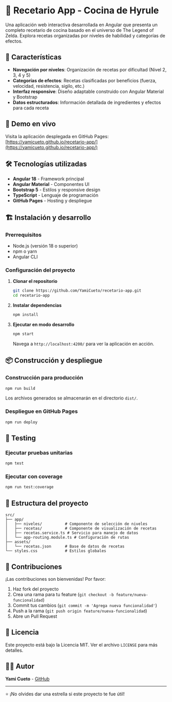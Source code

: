# 🍳 Recetario App - Cocina de Hyrule

Una aplicación web interactiva desarrollada en Angular que presenta un completo recetario de cocina basado en el universo de The Legend of Zelda. Explora recetas organizadas por niveles de habilidad y categorías de efectos.

## 🌟 Características

- **Navegación por niveles**: Organización de recetas por dificultad (Nivel 2, 3, 4 y 5)
- **Categorías de efectos**: Recetas clasificadas por beneficios (fuerza, velocidad, resistencia, sigilo, etc.)
- **Interfaz responsive**: Diseño adaptable construido con Angular Material y Bootstrap
- **Datos estructurados**: Información detallada de ingredientes y efectos para cada receta

## 🚀 Demo en vivo

Visita la aplicación desplegada en GitHub Pages: [https://yamicueto.github.io/recetario-app/](https://yamicueto.github.io/recetario-app/)

## 🛠️ Tecnologías utilizadas

- **Angular 18** - Framework principal
- **Angular Material** - Componentes UI
- **Bootstrap 5** - Estilos y responsive design
- **TypeScript** - Lenguaje de programación
- **GitHub Pages** - Hosting y despliegue

## 🏗️ Instalación y desarrollo

### Prerrequisitos

- Node.js (versión 18 o superior)
- npm o yarn
- Angular CLI

### Configuración del proyecto

1. **Clonar el repositorio**

   ```bash
   git clone https://github.com/YamiCueto/recetario-app.git
   cd recetario-app
   ```

2. **Instalar dependencias**

   ```bash
   npm install
   ```

3. **Ejecutar en modo desarrollo**

   ```bash
   npm start
   ```

   Navega a `http://localhost:4200/` para ver la aplicación en acción.

## 📦 Construcción y despliegue

### Construcción para producción

```bash
npm run build
```

Los archivos generados se almacenarán en el directorio `dist/`.

### Despliegue en GitHub Pages

```bash
npm run deploy
```

## 🧪 Testing

### Ejecutar pruebas unitarias

```bash
npm test
```

### Ejecutar con coverage

```bash
npm run test:coverage
```

## 📁 Estructura del proyecto

```text
src/
├── app/
│   ├── niveles/          # Componente de selección de niveles
│   ├── recetas/          # Componente de visualización de recetas
│   ├── recetas.service.ts # Servicio para manejo de datos
│   └── app-routing.module.ts # Configuración de rutas
├── assets/
│   └── recetas.json      # Base de datos de recetas
└── styles.css            # Estilos globales
```

## 🤝 Contribuciones

¡Las contribuciones son bienvenidas! Por favor:

1. Haz fork del proyecto
2. Crea una rama para tu feature (`git checkout -b feature/nueva-funcionalidad`)
3. Commit tus cambios (`git commit -m 'Agrega nueva funcionalidad'`)
4. Push a la rama (`git push origin feature/nueva-funcionalidad`)
5. Abre un Pull Request

## 📝 Licencia

Este proyecto está bajo la Licencia MIT. Ver el archivo `LICENSE` para más detalles.

## 👨‍💻 Autor

**Yami Cueto** - [GitHub](https://github.com/YamiCueto)

---

⭐ ¡No olvides dar una estrella si este proyecto te fue útil!
